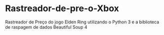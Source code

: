 # Rastreador-de-pre-o-Xbox
Rastreador de Preço do jogo Elden Ring utilizando o Python 3 e a biblioteca de raspagem de dados Beautiful Soup 4
